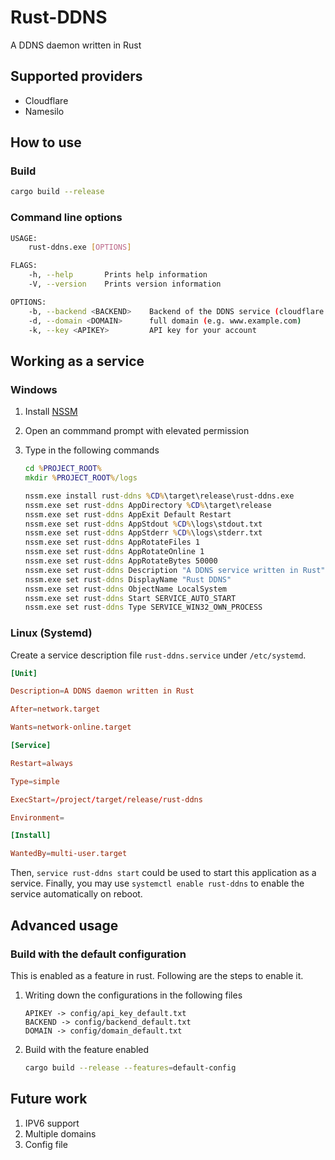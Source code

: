 # Rust-DDNS
A DDNS daemon written in Rust

## Supported providers
- Cloudflare
- Namesilo

## How to use
### Build
```bash
cargo build --release
```

### Command line options
```bash
USAGE:
    rust-ddns.exe [OPTIONS]

FLAGS:
    -h, --help       Prints help information
    -V, --version    Prints version information

OPTIONS:
    -b, --backend <BACKEND>    Backend of the DDNS service (cloudflare or ddns)
    -d, --domain <DOMAIN>      full domain (e.g. www.example.com)
    -k, --key <APIKEY>         API key for your account
```

## Working as a service
### Windows
1. Install [NSSM](https://nssm.cc/download)
2. Open an commmand prompt with elevated permission
3. Type in the following commands

    ```cmd
    cd %PROJECT_ROOT%
    mkdir %PROJECT_ROOT%/logs

    nssm.exe install rust-ddns %CD%\target\release\rust-ddns.exe
    nssm.exe set rust-ddns AppDirectory %CD%\target\release
    nssm.exe set rust-ddns AppExit Default Restart
    nssm.exe set rust-ddns AppStdout %CD%\logs\stdout.txt
    nssm.exe set rust-ddns AppStderr %CD%\logs\stderr.txt
    nssm.exe set rust-ddns AppRotateFiles 1
    nssm.exe set rust-ddns AppRotateOnline 1
    nssm.exe set rust-ddns AppRotateBytes 50000
    nssm.exe set rust-ddns Description "A DDNS service written in Rust"
    nssm.exe set rust-ddns DisplayName "Rust DDNS"
    nssm.exe set rust-ddns ObjectName LocalSystem
    nssm.exe set rust-ddns Start SERVICE_AUTO_START
    nssm.exe set rust-ddns Type SERVICE_WIN32_OWN_PROCESS
    ```

### Linux (Systemd)
Create a service description file `rust-ddns.service` under `/etc/systemd`.

```conf
[Unit]

Description=A DDNS daemon written in Rust

After=network.target

Wants=network-online.target

[Service]

Restart=always

Type=simple

ExecStart=/project/target/release/rust-ddns

Environment=

[Install]

WantedBy=multi-user.target
```

Then, `service rust-ddns start` could be used to start this application as a service. Finally, you may use `systemctl enable rust-ddns` to enable the service automatically on reboot.

## Advanced usage
### Build with the default configuration
This is enabled as a feature in rust. Following are the steps to enable it.
1. Writing down the configurations in the following files

    ```xxx
    APIKEY -> config/api_key_default.txt
    BACKEND -> config/backend_default.txt
    DOMAIN -> config/domain_default.txt
    ```

2. Build with the feature enabled

    ```bash
    cargo build --release --features=default-config
    ```

## Future work
1. IPV6 support
2. Multiple domains
3. Config file
